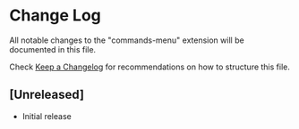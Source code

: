 # Change Log

All notable changes to the "commands-menu" extension will be documented in this file.

Check [Keep a Changelog](http://keepachangelog.com/) for recommendations on how to structure this file.

## [Unreleased]

- Initial release